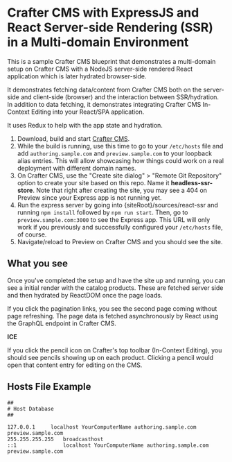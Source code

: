 # Crafter CMS with ExpressJS and React Server-side Rendering (SSR) in a Multi-domain Environment

This is a sample Crafter CMS blueprint that demonstrates a multi-domain setup on Crafter CMS with a NodeJS server-side rendered React application which is later hydrated browser-side.

It demonstrates fetching data/content from Crafter CMS both on the server-side and client-side (browser) and the interaction between SSR/hydration. In addition to data fetching, it demonstrates integrating Crafter CMS In-Context Editing into your React/SPA application. 

It uses Redux to help with the app state and hydration. 

1. Download, build and start [Crafter CMS](https://github.com/craftercms/craftercms).
2. While the build is running, use this time to go to your `/etc/hosts` file and add `authoring.sample.com` and `preview.sample.com` to your loopback alias entries. This will allow showcasing how things could work on a real deployment with different domain names.
3. On Crafter CMS, use the "Create site dialog" > "Remote Git Repository" option to create your site based on this repo. Name it **headless-ssr-store**. Note that right after creating the site, you may see a 404 on Preview since your Express app is not running yet.
4. Run the express server by going into {siteRoot}/sources/react-ssr and running `npm install` followed by `npm run start`. Then, go to `preview.sample.com:3000` to see the Express app. This URL will only work if you previously and successfully configured your `/etc/hosts` file, of course.
5. Navigate/reload to Preview on Crafter CMS and you should see the site.

## What you see

Once you've completed the setup and have the site up and running, you can see a initial render with the catalog products. These are fetched server side and then hydrated by ReactDOM once the page loads.

If you click the pagination links, you see the second page coming without page refreshing. The page data is fetched asynchronously by React using the GraphQL endpoint in Crafter CMS. 

**ICE**

If you click the pencil icon on Crafter's top toolbar (In-Context Editing), you should see pencils showing up on each product. Clicking a pencil would open that content entry for editing on the CMS.

## Hosts File Example

```
##
# Host Database
##

127.0.0.1	  localhost YourComputerName authoring.sample.com preview.sample.com
255.255.255.255   broadcasthost
::1               localhost YourComputerName authoring.sample.com preview.sample.com
```
